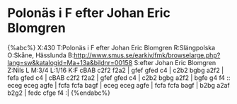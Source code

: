 # Polonäs i F efter Johan Eric Blomgren

{%abc%}
X:430
T:Polonäs i F efter Johan Eric Blomgren
R:Slängpolska
O:Skåne, Hässlunda
B:http://www.smus.se/earkiv/fmk/browselarge.php?lang=sw&katalogid=Ma+13a&bildnr=00158
S:efter Johan Eric Blomgren
Z:Nils L
M:3/4
L:1/16
K:F
cBAB c2f2 f2a2 | gfef gfed c4 | c2b2 bgbg a2f2 | fefa gfed c4 |
cBAB c2f2 f2a2 | gfef gfed c4 | c2b2 bgbg a2f2 | bgfe g4 f4 ::
eceg eceg agfe | fcfa fcfa bagf | eceg eceg agfe | fcfa fcfa bagf |
b2bg a2af b2g2 | fedc cfge f4 :|
{%endabc%}
